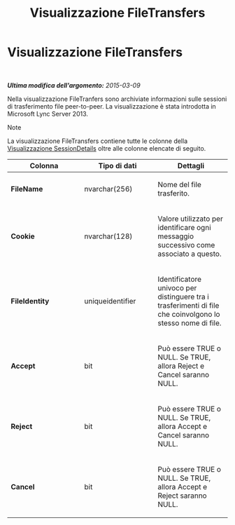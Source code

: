 ﻿---
title: Visualizzazione FileTransfers
TOCTitle: Visualizzazione FileTransfers
ms:assetid: e52c3ad0-152e-4a18-af1c-1aff0d205151
ms:mtpsurl: https://technet.microsoft.com/it-it/library/JJ721914(v=OCS.15)
ms:contentKeyID: 49887794
ms.date: 08/24/2015
mtps_version: v=OCS.15
ms.translationtype: HT
---

# Visualizzazione FileTransfers

 

_**Ultima modifica dell'argomento:** 2015-03-09_

Nella visualizzazione FileTranfers sono archiviate informazioni sulle sessioni di trasferimento file peer-to-peer. La visualizzazione è stata introdotta in Microsoft Lync Server 2013.


> [!NOTE]
> La visualizzazione FileTransfers contiene tutte le colonne della <A href="lync-server-2013-sessiondetails-view.md">Visualizzazione SessionDetails</A> oltre alle colonne elencate di seguito.




<table>
<colgroup>
<col style="width: 33%" />
<col style="width: 33%" />
<col style="width: 33%" />
</colgroup>
<thead>
<tr class="header">
<th>Colonna</th>
<th>Tipo di dati</th>
<th>Dettagli</th>
</tr>
</thead>
<tbody>
<tr class="odd">
<td><p><strong>FileName</strong></p></td>
<td><p>nvarchar(256)</p></td>
<td><p>Nome del file trasferito.</p></td>
</tr>
<tr class="even">
<td><p><strong>Cookie</strong></p></td>
<td><p>nvarchar(128)</p></td>
<td><p>Valore utilizzato per identificare ogni messaggio successivo come associato a questo.</p></td>
</tr>
<tr class="odd">
<td><p><strong>FileIdentity</strong></p></td>
<td><p>uniqueidentifier</p></td>
<td><p>Identificatore univoco per distinguere tra i trasferimenti di file che coinvolgono lo stesso nome di file.</p></td>
</tr>
<tr class="even">
<td><p><strong>Accept</strong></p></td>
<td><p>bit</p></td>
<td><p>Può essere TRUE o NULL. Se TRUE, allora Reject e Cancel saranno NULL.</p></td>
</tr>
<tr class="odd">
<td><p><strong>Reject</strong></p></td>
<td><p>bit</p></td>
<td><p>Può essere TRUE o NULL. Se TRUE, allora Accept e Cancel saranno NULL.</p></td>
</tr>
<tr class="even">
<td><p><strong>Cancel</strong></p></td>
<td><p>bit</p></td>
<td><p>Può essere TRUE o NULL. Se TRUE, allora Accept e Reject saranno NULL.</p></td>
</tr>
</tbody>
</table>

